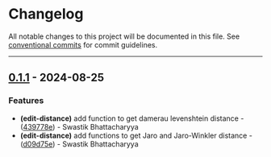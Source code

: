 # Changelog

All notable changes to this project will be documented in this file. See [conventional commits](https://www.conventionalcommits.org/) for commit guidelines.

---
## [0.1.1](https://github.com/SwastikBhattacharyya/spell-sweeper/compare/v0.1.0..0.1.1) - 2024-08-25

### Features

- **(edit-distance)** add function to get damerau levenshtein distance - ([439778e](https://github.com/SwastikBhattacharyya/spell-sweeper/commit/439778ef47571facdf78177a072b7ca9b86cdfee)) - Swastik Bhattacharyya
- **(edit-distance)** add functions to get Jaro and Jaro-Winkler distance - ([d09d75e](https://github.com/SwastikBhattacharyya/spell-sweeper/commit/d09d75e67b918c5e3638eddbf9138eec0c7e4ce7)) - Swastik Bhattacharyya

<!-- generated by git-cliff -->
